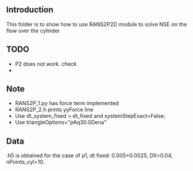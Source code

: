## Introduction
This folder is to show how to use RANS2P2D module to solve NSE on the flow over the cylinder

## TODO

+ P2 does not work. check
+ 


## Note

+ RANS2P_1.py has force term implemented
+ RANS2P_2.h prints yyForce line
+ Use 
    dt_system_fixed = dt_fixed 
and 
    systemStepExact=False;
+ Use 
    triangleOptions="pAq30.0Dena"

## Data
.h5 is obtained for the case of p1, dt fixed: 0.005+0.0025, DX=0.04, nPoints_cyl=10.